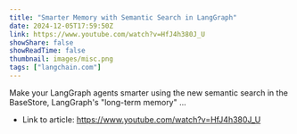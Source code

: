 ```yaml
---
title: "Smarter Memory with Semantic Search in LangGraph"
date: 2024-12-05T17:59:50Z
link: https://www.youtube.com/watch?v=HfJ4h380J_U
showShare: false
showReadTime: false
thumbnail: images/misc.png
tags: ["langchain.com"]
---
```

Make your LangGraph agents smarter using the new semantic search in the BaseStore, LangGraph's "long-term memory" ...

- Link to article: https://www.youtube.com/watch?v=HfJ4h380J_U